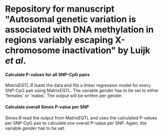 # Repository for manuscript "Autosomal genetic variation is associated with DNA methylation in regions variably escaping X-chromosome inactivation" by Luijk _et al_.

#### Calculate P-values for all SNP-CpG pairs

_MatrixEQTL.R_ loads the data and fits a linear regression model for every SNP-CpG pair using MatrixEQTL. The variable _gender_ has to be set to either 'females' or 'males'. The output will be written per gender.

#### Calculate overall Simes P-value per SNP

_Simes.R_ read the output from MatrixEQTL and uses the calculated P-values per SNP-CpG pair to calculate one overall P-value per SNP. Again, the variable _gender_ has to be set.
